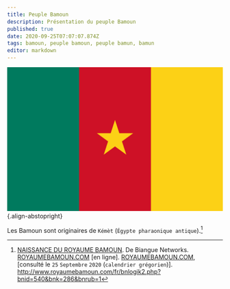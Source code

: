 ```yaml
---
title: Peuple Bamoun
description: Présentation du peuple Bamoun
published: true
date: 2020-09-25T07:07:07.874Z
tags: bamoun, peuple bamoun, peuple bamun, bamun
editor: markdown
---
```


![flag-of-cameroon_public-domain.svg](/images/flag/cameroon/flag-of-cameroon_public-domain.svg){.align-abstopright}

Les Bamoun sont originaires de `Kémèt` (`Égypte pharaonique antique`).[^1]

[^1]: [NAISSANCE DU ROYAUME BAMOUN](http://www.royaumebamoun.com/fr/bnlogik2.php?bnid=540&bnk=286&bnrub=1). De Biangue Networks. [ROYAUMEBAMOUN.COM](http://www.royaumebamoun.com//fr/index.php) [en ligne]. [ROYAUMEBAMOUN.COM](http://www.royaumebamoun.com//fr/index.php), [consulté le `25` `Septembre` `2020` (`calendrier grégorien`)]. http://www.royaumebamoun.com/fr/bnlogik2.php?bnid=540&bnk=286&bnrub=1
